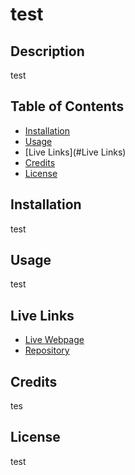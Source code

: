 # test

## Description
test

## Table of Contents
* [Installation](#installation)
* [Usage](#usage)
* [Live Links](#Live Links)
* [Credits](#credits)
* [License](#license)

## Installation
test

## Usage
test

## Live Links
* [Live Webpage](test)
* [Repository](tes)

## Credits
tes

## License
test